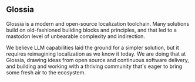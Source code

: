 ## Glossia

Glossia is a modern and open-source localization toolchain.
Many solutions build on old-fashioned building blocks and principles,
and that led to a mastodon level of unbearable complexity and indirection.

We believe LLM capabilities laid the ground for a simpler solution,
but it requires reimagining localization as we know it today.
We are doing that at Glossia,
drawing ideas from open source and continuous software delivery,
and building and working with a thriving community that's eager to bring some fresh air to the ecosystem.
